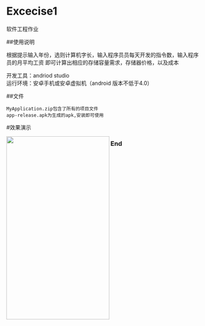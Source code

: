 # Excecise1  

软件工程作业  

##使用说明  

根据提示输入年份，选则计算机字长，输入程序员员每天开发的指令数，输入程序员的月平均工资
即可计算出相应的存储容量需求，存储器价格，以及成本  

开发工具：andriod studio  
运行环境：安卓手机或安卓虚拟机（android 版本不低于4.0）  

##文件  

    MyApplication.zip包含了所有的项目文件  
    app-release.apk为生成的apk,安装即可使用  

#效果演示  

<a href="url"><img src="https://github.com/JiSanSET/se_task/blob/master/1705010301-%E6%9D%8E%E6%9D%B0/task1/1p563-p90oa.gif" align="left" height="480" width="270" ></a>  

### End  

